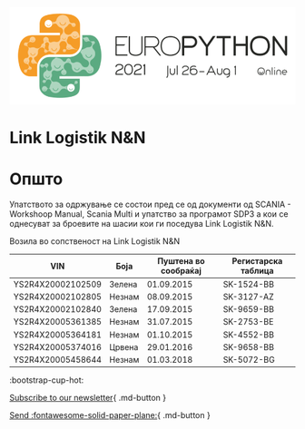 ![EuroPythonLogo](images/euro-python-logo.png)

# Link Logistik N&N

# Општо

Упатството за одржување се состои пред се од документи од SCANIA - Workshoop Manual, Scania Multi и упатство за програмот SDP3 а кои се однесуват за броевите на шасии кои ги поседува Link Lоgistik N&N.

Возила во сопственост на Link Logistik N&N

| VIN | Боја | Пуштена во сообраќај | Регистарска таблица |
|-|-|-|-|
| YS2R4X20002102509 | Зелена | 01.09.2015 | SK-1524-BB |
| YS2R4X20002102805 | Незнам | 08.09.2015 | SK-3127-AZ |
| YS2R4X20002102840 | Зелена | 17.09.2015 | SK-9659-BB |
| YS2R4X20005361385 | Незнам | 31.07.2015 | SK-2753-BE |
| YS2R4X20005364181 | Незнам | 01.10.2015 | SK-4552-BB |
| YS2R4X20005374016 | Црвена | 29.01.2016 | SK-9658-BB |
| YS2R4X20005458644 | Незнам | 01.03.2018 | SK-5072-BG |


:bootstrap-cup-hot:

[Subscribe to our newsletter](#){ .md-button }

[Send :fontawesome-solid-paper-plane:](#){ .md-button }


